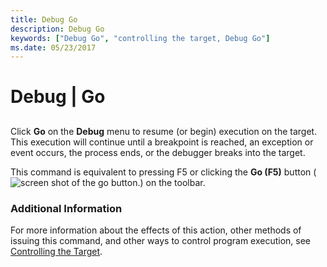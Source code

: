 ```yaml
---
title: Debug Go
description: Debug Go
keywords: ["Debug Go", "controlling the target, Debug Go"]
ms.date: 05/23/2017
---
```


# Debug | Go


## <span id="ddk_debug_go_dbg"></span><span id="DDK_DEBUG_GO_DBG"></span>


Click **Go** on the **Debug** menu to resume (or begin) execution on the target. This execution will continue until a breakpoint is reached, an exception or event occurs, the process ends, or the debugger breaks into the target.

This command is equivalent to pressing F5 or clicking the **Go (F5)** button (![screen shot of the go button.](images/tbgo.png)) on the toolbar.

### <span id="additional_information"></span><span id="ADDITIONAL_INFORMATION"></span>Additional Information

For more information about the effects of this action, other methods of issuing this command, and other ways to control program execution, see [Controlling the Target](controlling-the-target.md).

 

 





